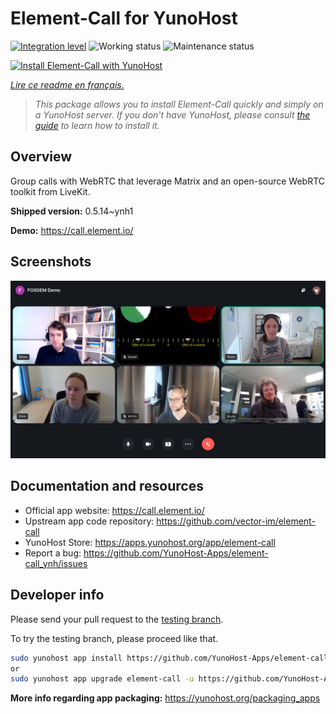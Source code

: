 <!--
N.B.: This README was automatically generated by https://github.com/YunoHost/apps/tree/master/tools/README-generator
It shall NOT be edited by hand.
-->

# Element-Call for YunoHost

[![Integration level](https://dash.yunohost.org/integration/element-call.svg)](https://dash.yunohost.org/appci/app/element-call) ![Working status](https://ci-apps.yunohost.org/ci/badges/element-call.status.svg) ![Maintenance status](https://ci-apps.yunohost.org/ci/badges/element-call.maintain.svg)

[![Install Element-Call with YunoHost](https://install-app.yunohost.org/install-with-yunohost.svg)](https://install-app.yunohost.org/?app=element-call)

*[Lire ce readme en français.](./README_fr.md)*

> *This package allows you to install Element-Call quickly and simply on a YunoHost server.
If you don't have YunoHost, please consult [the guide](https://yunohost.org/#/install) to learn how to install it.*

## Overview

Group calls with WebRTC that leverage Matrix and an open-source WebRTC toolkit from LiveKit.


**Shipped version:** 0.5.14~ynh1

**Demo:** https://call.element.io/

## Screenshots

![Screenshot of Element-Call](./doc/screenshots/screenshot.jpg)

## Documentation and resources

* Official app website: <https://call.element.io/>
* Upstream app code repository: <https://github.com/vector-im/element-call>
* YunoHost Store: <https://apps.yunohost.org/app/element-call>
* Report a bug: <https://github.com/YunoHost-Apps/element-call_ynh/issues>

## Developer info

Please send your pull request to the [testing branch](https://github.com/YunoHost-Apps/element-call_ynh/tree/testing).

To try the testing branch, please proceed like that.

``` bash
sudo yunohost app install https://github.com/YunoHost-Apps/element-call_ynh/tree/testing --debug
or
sudo yunohost app upgrade element-call -u https://github.com/YunoHost-Apps/element-call_ynh/tree/testing --debug
```

**More info regarding app packaging:** <https://yunohost.org/packaging_apps>
